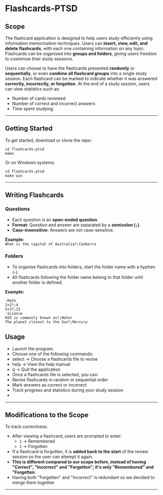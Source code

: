 # Flashcards-PTSD

## Scope
The flashcard application is designed to help users study efficiently using information memorisation techniques. Users can **insert, view, edit, and delete flashcards**, with each one containing information on any topic. Flashcards can be organised into **groups and folders**, giving users freedom to customise their study sessions.  

Users can choose to have the flashcards presented **randomly** or **sequentially**, or even **combine all flashcard groups** into a single study session. Each flashcard can be marked to indicate whether it was answered **correctly, incorrectly, or forgotten**. At the end of a study session, users can view statistics such as:  

- Number of cards reviewed  
- Number of correct and incorrect answers  
- Time spent studying  

---

## Getting Started

To get started, download or clone the repo:
```
cd flashcards-ptsd
make
```
Or on Windows systems:
```
cd flashcards-ptsd
make win
```

---

## Writing Flashcards

### Questions
- Each question is an **open-ended question**.  
- **Format**: Question and answer are separated by a **semicolon (`;`)**.  
- **Case-insensitive**: Answers are not case-sensitive.  

**Example:**  
`What is the capital of Australia?;Canberra`

### Folders
- To organise flashcards into folders, start the folder name with a hyphen (-).
- All flashcards following the folder name belong to that folder until another folder is defined.
  
**Example:**
```
-Math
2+2?;4
5×3?;15
-Science
H2O is commonly known as?;Water
The planet closest to the Sun?;Mercury
```

## Usage
- Launch the program.
- Choose one of the following commands:
- select → Choose a flashcards file to revise
- help → View the help manual
- q → Quit the application
- Once a flashcards file is selected, you can:
- Revise flashcards in random or sequential order
- Mark answers as correct or incorrect
- Track progress and statistics during your study session
- 
---

## Modifications to the Scope
To track correctness:  
- After viewing a flashcard, users are prompted to enter:  
  - `1` → Remembered  
  - `2` → Forgotten  
- If a flashcard is forgotten, it is **added back to the start** of the review session so the user can attempt it again.
- **This is different compared to our scope before, instead of having "Correct", "Incorrect" and "Forgetten"; it's only "Remembered" and "Forgetten.**
- Having both "Forgetten" and "Incorrect" is redundant so we decided to merge them together

---
